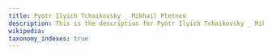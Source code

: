 ```yaml
---
title: Pyotr Ilyich Tchaikovsky _ Mikhail Pletnev
description: This is the description for Pyotr Ilyich Tchaikovsky _ Mikhail Pletnev
wikipedia: 
taxonomy_indexes: true
---
```

